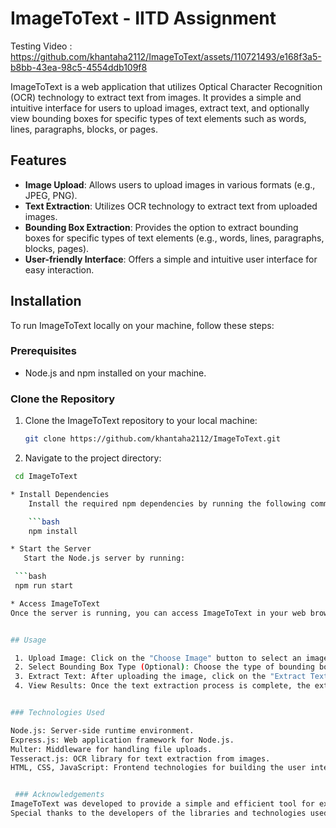 # ImageToText - IITD Assignment

Testing Video :
https://github.com/khantaha2112/ImageToText/assets/110721493/e168f3a5-b8bb-43ea-98c5-4554ddb109f8


ImageToText is a web application that utilizes Optical Character Recognition (OCR) technology to extract text from images. It provides a simple and intuitive interface for users to upload images, extract text, and optionally view bounding boxes for specific types of text elements such as words, lines, paragraphs, blocks, or pages.

## Features

- **Image Upload**: Allows users to upload images in various formats (e.g., JPEG, PNG).
- **Text Extraction**: Utilizes OCR technology to extract text from uploaded images.
- **Bounding Box Extraction**: Provides the option to extract bounding boxes for specific types of text elements (e.g., words, lines, paragraphs, blocks, pages).
- **User-friendly Interface**: Offers a simple and intuitive user interface for easy interaction.

## Installation

To run ImageToText locally on your machine, follow these steps:

### Prerequisites

- Node.js and npm installed on your machine.

### Clone the Repository

1. Clone the ImageToText repository to your local machine:

   ```bash
   git clone https://github.com/khantaha2112/ImageToText.git

2. Navigate to the project directory:
```bash
 cd ImageToText

* Install Dependencies
    Install the required npm dependencies by running the following command:

    ```bash
    npm install

* Start the Server
   Start the Node.js server by running:

 ```bash
 npm run start

* Access ImageToText
Once the server is running, you can access ImageToText in your web browser at http://localhost:5000


## Usage

 1. Upload Image: Click on the "Choose Image" button to select an image file from your computer. Supported image formats include JPEG, PNG, and others.
 2. Select Bounding Box Type (Optional): Choose the type of bounding boxes for text extraction from the dropdown menu. Options include words, lines, paragraphs, blocks, and pages.
 3. Extract Text: After uploading the image, click on the "Extract Text" button to initiate the text extraction process.
 4. View Results: Once the text extraction process is complete, the extracted text will be displayed on the screen. If you selected a bounding box type, you will also see the bounding boxes for the specified text elements.


### Technologies Used

Node.js: Server-side runtime environment.
Express.js: Web application framework for Node.js.
Multer: Middleware for handling file uploads.
Tesseract.js: OCR library for text extraction from images.
HTML, CSS, JavaScript: Frontend technologies for building the user interface.


 ### Acknowledgements
ImageToText was developed to provide a simple and efficient tool for extracting text from images using OCR technology.
Special thanks to the developers of the libraries and technologies used in this project.
